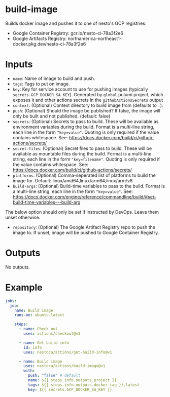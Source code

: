 # build-image

Builds docker image and pushes it to one of nesto's GCP registries:

- Google Container Registry: gcr.io/nesto-ci-78a3f2e6
- Google Artifacts Registry: northamerica-northeast1-docker.pkg.dev/nesto-ci-78a3f2e6

# Inputs

- `name`: Name of image to build and push.
- `tags`: Tags to put on image.
- `key`: Key for service account to use for pushing images (typically `secrets.GCP_DOCKER_SA_KEY`). Generated by `global` pulumi project, which exposes it and other actions secrets in the `githubActionsSecrets` output
- `context`: (Optional) Context directory to build image from (defaults to `.`).
- `push`: (Optional) Should the image be published? If false, the image will only be built and not published. (default: false)
- `secrets`: (Optional) Secrets to pass to build. These will be available as environment variables during the build. Format is a multi-line string, each line in the form `"key=value"`. Quoting is only required if the value contains whitespace. See: https://docs.docker.com/build/ci/github-actions/secrets/
- `secret-files`: (Optional) Secret files to pass to build. These will be available as mountable files during the build. Format is a multi-line string, each line in the form `"key=filename"`. Quoting is only required if the value contains whitespace. See: https://docs.docker.com/build/ci/github-actions/secrets/
- `platforms`: (Optional) Comma-seperated list of platforms to build the image for. Default: linux/amd64,linux/arm64,linux/arm/v8
- `build-args`: (Optional) Build-time variables to pass to the build. Format is a multi-line string, each line in the form `"key=value"`. See: https://docs.docker.com/engine/reference/commandline/build/#set-build-time-variables---build-arg

The below option should only be set if instructed by DevOps. Leave them unset otherwise.

- `repository`: (Optional) The Google Artifact Registry repo to push the image to. If unset, image will be pushed to Google Container Registry.

# Outputs

No outputs.

# Example

```yaml
jobs:
  job:
    name: Build image
    runs-on: ubuntu-latest

    steps:
      - name: Check out
        uses: actions/checkout@v3

      - name: Get build info
        id: info
        uses: nestoca/actions/get-build-info@v1

      - name: Build image
        uses: nestoca/actions/build-image@v1
        with:
          push: "false" # default
          name: ${{ steps.info.outputs.project }}
          tags: ${{ steps.info.outputs.docker-tag }},latest
          key: ${{ secrets.GCP_DOCKER_SA_KEY }}
```
